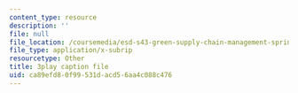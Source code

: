 ```yaml
---
content_type: resource
description: ''
file: null
file_location: /coursemedia/esd-s43-green-supply-chain-management-spring-2014/ca89efd80f99531dacd56aa4c088c476_A0owfH3UERI.vtt
file_type: application/x-subrip
resourcetype: Other
title: 3play caption file
uid: ca89efd8-0f99-531d-acd5-6aa4c088c476
---
```

